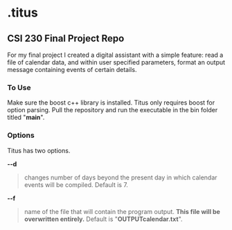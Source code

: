 # .titus
## CSI 230 Final Project Repo

For my final project I created a digital assistant with a simple feature: read a file of calendar data, and within user specified parameters, format an output message containing events of certain details.

### To Use
Make sure the boost c++ library is installed.  Titus only requires boost for option parsing.
Pull the repository and run the executable in the bin folder titled "**main**". 

### Options
Titus has two options.

**--d**
>changes number of days beyond the present day in which calendar events will be compiled.  Default is 7.

**--f**
>name of the file that will contain the program output.  **This file will be overwritten entirely.** Default is "**OUTPUTcalendar.txt**".
